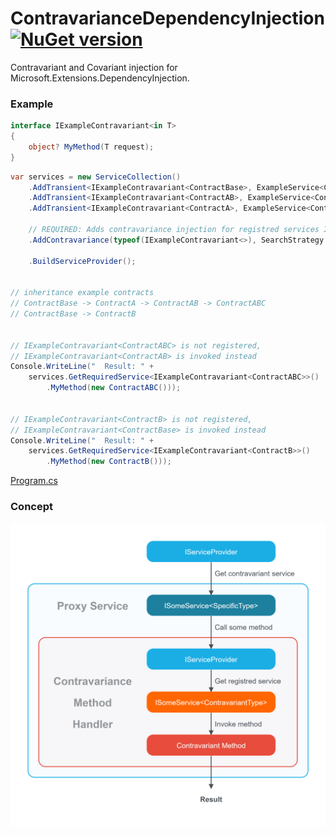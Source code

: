 # ContravarianceDependencyInjection [![NuGet version](https://badge.fury.io/nu/ContravarianceDependencyInjection.svg?7)](http://badge.fury.io/nu/ContravarianceDependencyInjection)
Contravariant and Covariant injection for Microsoft.Extensions.DependencyInjection.

### Example
```C#
interface IExampleContravariant<in T>
{
    object? MyMethod(T request);
}
```
```C#
var services = new ServiceCollection()
    .AddTransient<IExampleContravariant<ContractBase>, ExampleService<ContractBase>>()
    .AddTransient<IExampleContravariant<ContractAB>, ExampleService<ContractAB>>()
    .AddTransient<IExampleContravariant<ContractA>, ExampleService<ContractA>>()

    // REQUIRED: Adds contravariance injection for registred services IExampleContravariant
    .AddContravariance(typeof(IExampleContravariant<>), SearchStrategy.MaxCloser)

    .BuildServiceProvider();


// inheritance example contracts
// ContractBase -> ContractA -> ContractAB -> ContractABC
// ContractBase -> ContractB


// IExampleContravariant<ContractABC> is not registered,
// IExampleContravariant<ContractAB> is invoked instead 
Console.WriteLine("  Result: " +
    services.GetRequiredService<IExampleContravariant<ContractABC>>()
        .MyMethod(new ContractABC()));


// IExampleContravariant<ContractB> is not registered,
// IExampleContravariant<ContractBase> is invoked instead 
Console.WriteLine("  Result: " +
    services.GetRequiredService<IExampleContravariant<ContractB>>()
        .MyMethod(new ContractB()));
```

[Program.cs](https://github.com/mustaddon/ContravarianceDependencyInjection/blob/main/Example/Program.cs)

### Concept
<!-- [![](https://raw.githubusercontent.com/mustaddon/ContravarianceDependencyInjection/master/dgrm.png)](https://app.dgrm.net/?u=https://raw.githubusercontent.com/mustaddon/ContravarianceDependencyInjection/master/dgrm.png) -->
[<img src="https://raw.githubusercontent.com/mustaddon/ContravarianceDependencyInjection/master/dgrm.png" width="600" />](https://app.dgrm.net/?u=https://raw.githubusercontent.com/mustaddon/ContravarianceDependencyInjection/master/dgrm.png)

